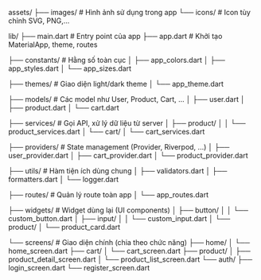 assets/
├── images/                    # Hình ảnh sử dụng trong app
└── icons/                     # Icon tùy chỉnh SVG, PNG,...

lib/
├── main.dart                  # Entry point của app
├── app.dart                   # Khởi tạo MaterialApp, theme, routes

├── constants/                 # Hằng số toàn cục
│   ├── app_colors.dart
│   ├── app_styles.dart
│   └── app_sizes.dart

├── themes/                    # Giao diện light/dark theme
│   └── app_theme.dart

├── models/                    # Các model như User, Product, Cart, ...
│   ├── user.dart
│   ├── product.dart
│   └── cart.dart

├── services/                  # Gọi API, xử lý dữ liệu từ server
│   ├── product/
│   │   └── product_services.dart
│   └── cart/
│       └── cart_services.dart

├── providers/                # State management (Provider, Riverpod, ...)
│   ├── user_provider.dart
│   ├── cart_provider.dart
│   └── product_provider.dart

├── utils/                     # Hàm tiện ích dùng chung
│   ├── validators.dart
│   ├── formatters.dart
│   └── logger.dart

├── routes/                    # Quản lý route toàn app
│   └── app_routes.dart

├── widgets/                   # Widget dùng lại (UI components)
│   ├── button/
│   │   └── custom_button.dart
│   ├── input/
│   │   └── custom_input.dart
│   └── product/
│       └── product_card.dart

└── screens/                   # Giao diện chính (chia theo chức năng)
    ├── home/
    │   └── home_screen.dart
    ├── cart/
    │   └── cart_screen.dart
    ├── product/
    │   ├── product_detail_screen.dart
    │   └── product_list_screen.dart
    └── auth/
        ├── login_screen.dart
        └── register_screen.dart

